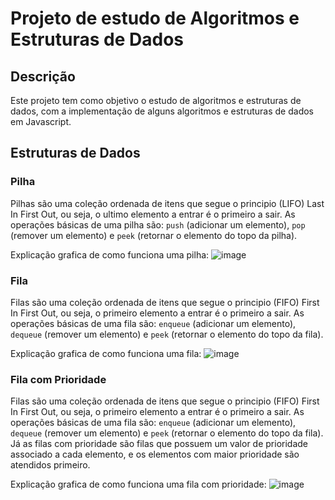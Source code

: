 # Projeto de estudo de Algoritmos e Estruturas de Dados

## Descrição

Este projeto tem como objetivo o estudo de algoritmos e estruturas de dados, com a implementação de alguns algoritmos e estruturas de dados em Javascript.

## Estruturas de Dados

### Pilha

Pilhas são uma coleção ordenada de itens que segue o principio (LIFO) Last In First Out, ou seja, o ultimo elemento a entrar é o primeiro a sair. As operações básicas de uma pilha são: `push` (adicionar um elemento), `pop` (remover um elemento) e `peek` (retornar o elemento do topo da pilha).

Explicação grafica de como funciona uma pilha:
![image](https://user-images.githubusercontent.com/60474834/234957035-409ea4d8-44e5-46fd-8068-ce3b9c62866d.png)

### Fila

Filas são uma coleção ordenada de itens que segue o principio (FIFO) First In First Out, ou seja, o primeiro elemento a entrar é o primeiro a sair. As operações básicas de uma fila são: `enqueue` (adicionar um elemento), `dequeue` (remover um elemento) e `peek` (retornar o elemento do topo da fila).

Explicação grafica de como funciona uma fila:
![image](https://user-images.githubusercontent.com/60474834/234966703-05273651-d5a0-4d00-a535-f1c58ee36285.png)

### Fila com Prioridade

Filas são uma coleção ordenada de itens que segue o principio (FIFO) First In First Out, ou seja, o primeiro elemento a entrar é o primeiro a sair. As operações básicas de uma fila são: `enqueue` (adicionar um elemento), `dequeue` (remover um elemento) e `peek` (retornar o elemento do topo da fila). Já as filas com prioridade são filas que possuem um valor de prioridade associado a cada elemento, e os elementos com maior prioridade são atendidos primeiro.

Explicação grafica de como funciona uma fila com prioridade:
![image](https://user-images.githubusercontent.com/60474834/234969808-4471121e-12a6-4bf7-80a1-23c19e94f4e8.png)
